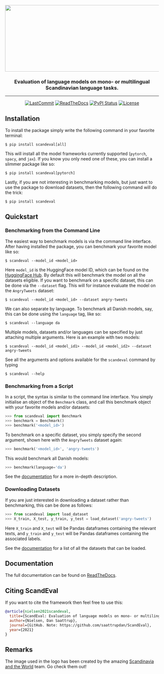 <div align='center'>

<img src="https://raw.githubusercontent.com/saattrupdan/ScandEval/main/gfx/scandeval.png" width="517" height="217">

### Evaluation of language models on mono- or multilingual Scandinavian language tasks.

______________________________________________________________________
[![LastCommit](https://img.shields.io/github/last-commit/saattrupdan/ScandEval)](https://github.com/saattrupdan/ScandEval/commits/main)
[![ReadTheDocs](https://readthedocs.org/projects/scandeval/badge/?version=latest)](https://scandeval.readthedocs.io/en/latest/?badge=latest)
[![PyPI Status](https://badge.fury.io/py/scandeval.svg)](https://badge.fury.io/py/scandeval)
[![License](https://img.shields.io/github/license/saattrupdan/ScandEval)](https://github.com/saattrupdan/ScandEval/blob/main/LICENSE)


</div>

## Installation
To install the package simply write the following command in your favorite
terminal:
```shell
$ pip install scandeval[all]
```

This will install all the model frameworks currently supported (`pytorch`,
`spacy`, and `jax`). If you know you only need one of these, you can install a slimmer
package like so:
```shell
$ pip install scandeval[pytorch]
```

Lastly, if you are not interesting in benchmarking models, but just want to
use the package to download datasets, then the following command will do the
trick:
```shell
$ pip install scandeval
```

## Quickstart
### Benchmarking from the Command Line
The easiest way to benchmark models is via the command line interface. After
having installed the package, you can benchmark your favorite model like so:
```shell
$ scandeval --model_id <model_id>
```

Here `model_id` is the HuggingFace model ID, which can be found on the
[HuggingFace Hub](https://huggingface.co/models). By default this will
benchmark the model on all the datasets eligible. If you want to benchmark on a
specific dataset, this can be done via the `--dataset` flag. This will for
instance evaluate the model on the `AngryTweets` dataset:
```shell
$ scandeval --model_id <model_id> --dataset angry-tweets
```

We can also separate by language. To benchmark all Danish models, say, this can
be done using the `language` tag, like so:
```shell
$ scandeval --language da
```

Multiple models, datasets and/or languages can be specified by just attaching
multiple arguments. Here is an example with two models:
```shell
$ scandeval --model_id <model_id1> --model_id <model_id2> --dataset angry-tweets
```

See all the arguments and options available for the `scandeval` command by
typing
```shell
$ scandeval --help
```

### Benchmarking from a Script
In a script, the syntax is similar to the command line interface. You simply
initialise an object of the `Benchmark` class, and call this benchmark object
with your favorite models and/or datasets:
```python
>>> from scandeval import Benchmark
>>> benchmark = Benchmark()
>>> benchmark('<model_id>')
```

To benchmark on a specific dataset, you simply specify the second argument,
shown here with the `AngryTweets` dataset again:
```python
>>> benchmark('<model_id>', 'angry-tweets')
```

This would benchmark all Danish models:
```python
>>> benchmark(language='da')
```

See the [documentation](https://scandeval.readthedocs.io/en/latest/) for a more
in-depth description.


### Downloading Datasets
If you are just interested in downloading a dataset rather than benchmarking,
this can be done as follows:
```python
>>> from scandeval import load_dataset
>>> X_train, X_test, y_train, y_test = load_dataset('angry-tweets')
```

Here `X_train` and `X_test` will be Pandas dataframes containing the relevant
texts, and `y_train` and `y_test` will be Pandas dataframes containing the
associated labels.

See the [documentation](https://scandeval.readthedocs.io/en/latest/) for a list
of all the datasets that can be loaded.


## Documentation
The full documentation can be found on
[ReadTheDocs](https://scandeval.readthedocs.io/en/latest).


## Citing ScandEval
If you want to cite the framework then feel free to use this:
```bibtex
@article{nielsen2021scandeval,
  title={ScandEval: Evaluation of language models on mono- or multilingual Scandinavian language tasks.},
  author={Nielsen, Dan Saattrup},
  journal={GitHub. Note: https://github.com/saattrupdan/ScandEval},
  year={2021}
}
```

## Remarks
The image used in the logo has been created by the amazing [Scandinavia and the
World](https://satwcomic.com/) team. Go check them out!
